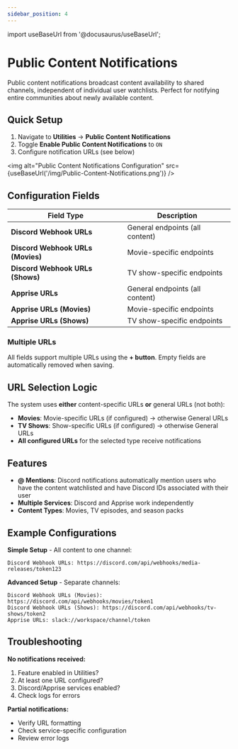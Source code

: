 ```yaml
---
sidebar_position: 4
---
```


import useBaseUrl from '@docusaurus/useBaseUrl';

# Public Content Notifications

Public content notifications broadcast content availability to shared channels, independent of individual user watchlists. Perfect for notifying entire communities about newly available content.

## Quick Setup

1. Navigate to **Utilities** → **Public Content Notifications**
2. Toggle **Enable Public Content Notifications** to `ON`
3. Configure notification URLs (see below)

<img alt="Public Content Notifications Configuration" src={useBaseUrl('/img/Public-Content-Notifications.png')} />

## Configuration Fields

| Field Type | Description |
|------------|-------------|
| **Discord Webhook URLs** | General endpoints (all content) |
| **Discord Webhook URLs (Movies)** | Movie-specific endpoints |
| **Discord Webhook URLs (Shows)** | TV show-specific endpoints |
| **Apprise URLs** | General endpoints (all content) |
| **Apprise URLs (Movies)** | Movie-specific endpoints |
| **Apprise URLs (Shows)** | TV show-specific endpoints |

### Multiple URLs
All fields support multiple URLs using the **+ button**. Empty fields are automatically removed when saving.

## URL Selection Logic

The system uses **either** content-specific URLs **or** general URLs (not both):

- **Movies**: Movie-specific URLs (if configured) → otherwise General URLs
- **TV Shows**: Show-specific URLs (if configured) → otherwise General URLs
- **All configured URLs** for the selected type receive notifications

## Features

- **@ Mentions**: Discord notifications automatically mention users who have the content watchlisted and have Discord IDs associated with their user
- **Multiple Services**: Discord and Apprise work independently
- **Content Types**: Movies, TV episodes, and season packs

## Example Configurations

**Simple Setup** - All content to one channel:
```
Discord Webhook URLs: https://discord.com/api/webhooks/media-releases/token123
```

**Advanced Setup** - Separate channels:
```
Discord Webhook URLs (Movies): https://discord.com/api/webhooks/movies/token1
Discord Webhook URLs (Shows): https://discord.com/api/webhooks/tv-shows/token2
Apprise URLs: slack://workspace/channel/token
```

## Troubleshooting

**No notifications received:**
1. Feature enabled in Utilities?
2. At least one URL configured?
3. Discord/Apprise services enabled?
4. Check logs for errors

**Partial notifications:**
- Verify URL formatting
- Check service-specific configuration
- Review error logs